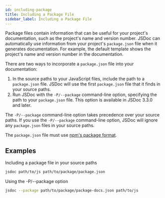 ```yaml
---
id: including-package
title: Including a Package File
sidebar_label: Including a Package File
---
```


Package files contain information that can be useful for your project's documentation, such as the project's name and version number. JSDoc can automatically use information from your project's `package.json` file when it generates documentation. For example, the default template shows the project's name and version number in the documentation.

There are two ways to incorporate a `package.json` file into your documentation:

1.  In the source paths to your JavaScript files, include the path to a `package.json` file. JSDoc will use the first `package.json` file that it finds in your source paths.
2.  Run JSDoc with the `-P/--package` command-line option, specifying the path to your `package.json` file. This option is available in JSDoc 3.3.0 and later.

The `-P/--package` command-line option takes precedence over your source paths. If you use the `-P/--package` command-line option, JSDoc will ignore any `package.json` files in your source paths.

The `package.json` file must use [npm's package format](https://docs.npmjs.com/files/package.json).

## Examples

Including a package file in your source paths

```bash
jsdoc path/to/js path/to/package/package.json
```

Using the -P/--package option

```bash
jsdoc --package path/to/package/package-docs.json path/to/js
```
